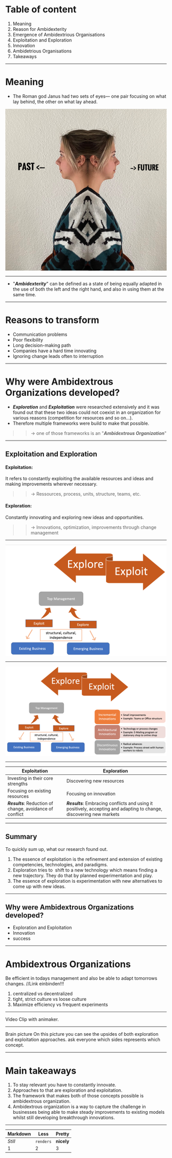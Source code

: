 # Table of content 
1. Meaning
1. Reason for Ambidexterity
1. Emergence of Ambidextrious Organisations    
1. Exploitation and Exploration
1. Innovation
1. Ambidetrious Organisations
1. Takeaways

---

# Meaning
* The Roman god Janus had two sets of eyes— one pair focusing on what lay behind, the other on what lay ahead. 

![View](AmbidextriousView2.0.JPG)

---

* &#34;***Ambidexterity***&#34; can be defined as a state of being equally adapted in the use of both the left and the right hand, and also in using them at the same time. 

---

# Reasons to transform 
* Communication problems
* Poor flexibility
* Long decision-making path
* Companies have a hard time innovating
* Ignoring change leads often to interruption

---

# Why were Ambidextrous Organizations developed?

- ***Exploration*** and ***Exploitation*** were researched extensively and it was found out that these two ideas could not coexist in an organization for various reasons (competition for resources and so on...). 
- Therefore multiple frameworks were build to make that possible.
>> &rarr; one of those frameworks is an "***Ambidextrous Organization***"

---

## Exploitation and Exploration 
#### Exploitation: 
It refers to constantly exploiting the available resources and ideas and making improvements wherever necessary. 
>> &rarr; Ressources, process, units, structure, teams, etc.
#### Exploration: 
Constantly innovating and exploring new ideas and opportunities. 
 >> &rarr; Innovations, optimization, improvements through change management 
 

---

![Modell](Exploreandexploit1.png)

---


![Modell](Exploreandexploit.png)

---

Exploitation | Exploration 
---| --- |
Investing in their core strengths | Discovering new resources |
Focusing on existing resources| Focusing on innovation |
***Results***: Reduction of change, avoidance of conflict | ***Results***: Embracing conflicts and using it positively, accepting and adapting to change, discovering new markets  | 

---

## Summary
To quickly sum up, what our research found out.
1. The essence of exploitation is the refinement and extension of existing competencies, technologies, and paradigms.
2. Exploration tries to  shift to a new technology which means finding a new trajectory. They do that by planned experimentation and play.
3. The essence of exploration is experimentation with new alternatives to come up with new ideas.

---
## Why were Ambidextrous Organizations developed?

- Exploration and Exploitation 
- Innovation
- success

---

# Ambidextrous Organizations

Be efficient in todays management and also be able to adapt tomorrows changes. //Link einbinden!!!

1. centralized vs decentralized
2. tight, strict culture vs loose culture
3. Maximize efficiency vs frequent experiments

---

Video Clip with animaker. 

---

Brain picture On this picture you can see the upsides of both exploration and exploitation approaches. ask everyone which sides represents which concept.

---

# Main takeaways

1. To stay relevant you have to constantly innovate. 
2. Approaches to that are exploration and exploitation. 
3. The framework that makes both of those concepts possible is ambidextrous organization.
4. Ambidextrous organization is a way to capture the challenge in businesses being able to make steady improvements to existing models whilst still developing breakthrough innovations.

---

Markdown | Less | Pretty
--- | --- | ---
*Still* | `renders` | **nicely**
1 | 2 | 3